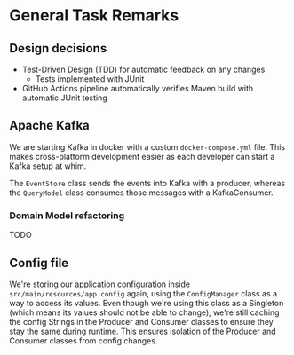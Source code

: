 # General Task Remarks

## Design decisions

- Test-Driven Design (TDD) for automatic feedback on any changes
    - Tests implemented with JUnit
- GitHub Actions pipeline automatically verifies Maven build with automatic JUnit testing

## Apache Kafka

We are starting Kafka in docker with a custom `docker-compose.yml` file.
This makes cross-platform development easier as each developer can start a Kafka setup at whim.

The `EventStore` class sends the events into Kafka with a producer, whereas the `QueryModel` class consumes those
messages with a KafkaConsumer.

### Domain Model refactoring

TODO

## Config file

We're storing our application configuration inside `src/main/resources/app.config` again, using the `ConfigManager`
class as a way to access its values.
Even though we're using this class as a Singleton (which means its values should not be able to change), we're still
caching the config Strings in the Producer and Consumer classes to ensure they stay the same during runtime.
This ensures isolation of the Producer and Consumer classes from config changes.